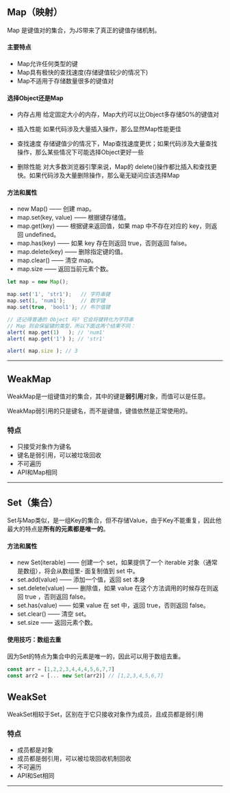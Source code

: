 ## Map（映射）
Map 是键值对的集合，为JS带来了真正的键值存储机制。

#### 主要特点
 - Map允许任何类型的键
 - Map具有极快的查找速度(存储键值较少的情况下)
 - Map不适用于存储数量很多的键值对

#### 选择Object还是Map

 - 内存占用
给定固定大小的内存，Map大约可以比Object多存储50%的键值对

- 插入性能
如果代码涉及大量插入操作，那么显然Map性能更佳

- 查找速度
存储键值少的情况下，Map查找速度更优；如果代码涉及大量查找操作，那么某些情况下可能选择Object更好一些

- 删除性能
对大多数浏览器引擎来说，Map的 delete()操作都比插入和查找更快。如果代码涉及大量删除操作，那么毫无疑问应该选择Map

#### 方法和属性
- new Map() —— 创建 map。
- map.set(key, value) —— 根据键存储值。
- map.get(key) —— 根据键来返回值，如果 map 中不存在对应的 key，则返回 undefined。
- map.has(key) —— 如果 key 存在则返回 true，否则返回 false。
- map.delete(key) —— 删除指定键的值。
- map.clear() —— 清空 map。
- map.size —— 返回当前元素个数。

```javascript
let map = new Map();

map.set('1', 'str1');   // 字符串键
map.set(1, 'num1');     // 数字键
map.set(true, 'bool1'); // 布尔值键

// 还记得普通的 Object 吗? 它会将键转化为字符串
// Map 则会保留键的类型，所以下面这两个结果不同：
alert( map.get(1)   ); // 'num1'
alert( map.get('1') ); // 'str1'

alert( map.size ); // 3
```

--------

## WeakMap 
WeakMap是一组键值对的集合，其中的键是**弱引用**对象，而值可以是任意。

WeakMap弱引用的只是键名，而不是键值，键值依然是正常使用的。

### 特点
- 只接受对象作为键名
- 键名是弱引用，可以被垃圾回收
- 不可遍历
- API和Map相同

-------

## Set（集合）
Set与Map类似，是一组Key的集合，但不存储Value，由于Key不能重复，因此他最大的特点是**所有的元素都是唯一的**。

#### 方法和属性
- new Set(iterable) —— 创建一个 set，如果提供了一个 iterable 对象（通常是数组），将会从数组里- 面复制值到 set 中。
- set.add(value) —— 添加一个值，返回 set 本身
- set.delete(value) —— 删除值，如果 value 在这个方法调用的时候存在则返回 true ，否则返回 false。
- set.has(value) —— 如果 value 在 set 中，返回 true，否则返回 false。
- set.clear() —— 清空 set。
- set.size —— 返回元素个数。


#### 使用技巧：数组去重
因为Set的特点为集合中的元素是唯一的，因此可以用于数组去重。

```javascript
const arr = [1,2,2,3,4,4,4,5,6,7,7]
const arr2 = [... new Set(arr2)] // [1,2,3,4,5,6,7]
```

## WeakSet
WeakSet相较于Set，区别在于它只接收对象作为成员，且成员都是弱引用

### 特点
- 成员都是对象
- 成员都是弱引用，可以被垃圾回收机制回收
- 不可遍历
- API和Set相同

-------